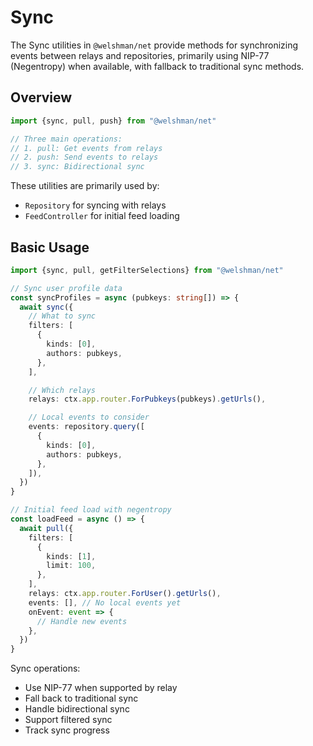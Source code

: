 # Sync

The Sync utilities in `@welshman/net` provide methods for synchronizing events between relays and repositories, primarily using NIP-77 (Negentropy) when available, with fallback to traditional sync methods.

## Overview

```typescript
import {sync, pull, push} from "@welshman/net"

// Three main operations:
// 1. pull: Get events from relays
// 2. push: Send events to relays
// 3. sync: Bidirectional sync
```

These utilities are primarily used by:

- `Repository` for syncing with relays
- `FeedController` for initial feed loading

## Basic Usage

```typescript
import {sync, pull, getFilterSelections} from "@welshman/net"

// Sync user profile data
const syncProfiles = async (pubkeys: string[]) => {
  await sync({
    // What to sync
    filters: [
      {
        kinds: [0],
        authors: pubkeys,
      },
    ],

    // Which relays
    relays: ctx.app.router.ForPubkeys(pubkeys).getUrls(),

    // Local events to consider
    events: repository.query([
      {
        kinds: [0],
        authors: pubkeys,
      },
    ]),
  })
}

// Initial feed load with negentropy
const loadFeed = async () => {
  await pull({
    filters: [
      {
        kinds: [1],
        limit: 100,
      },
    ],
    relays: ctx.app.router.ForUser().getUrls(),
    events: [], // No local events yet
    onEvent: event => {
      // Handle new events
    },
  })
}
```

Sync operations:

- Use NIP-77 when supported by relay
- Fall back to traditional sync
- Handle bidirectional sync
- Support filtered sync
- Track sync progress
